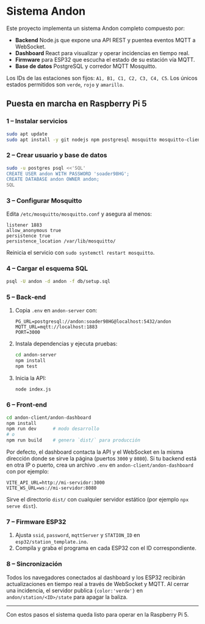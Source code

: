 # Sistema Andon

Este proyecto implementa un sistema Andon completo compuesto por:

- **Backend** Node.js que expone una API REST y puentea eventos MQTT a WebSocket.
- **Dashboard** React para visualizar y operar incidencias en tiempo real.
- **Firmware** para ESP32 que escucha el estado de su estación vía MQTT.
- **Base de datos** PostgreSQL y corredor MQTT Mosquitto.

Los IDs de las estaciones son fijos: `A1, B1, C1, C2, C3, C4, C5`. Los únicos
estados permitidos son `verde`, `rojo` y `amarillo`.

## Puesta en marcha en Raspberry Pi 5

### 1 – Instalar servicios
```bash
sudo apt update
sudo apt install -y git nodejs npm postgresql mosquitto mosquitto-clients
```

### 2 – Crear usuario y base de datos
```bash
sudo -u postgres psql <<'SQL'
CREATE USER andon WITH PASSWORD 'soader98HG';
CREATE DATABASE andon OWNER andon;
SQL
```

### 3 – Configurar Mosquitto
Edita `/etc/mosquitto/mosquitto.conf` y asegura al menos:
```
listener 1883
allow_anonymous true
persistence true
persistence_location /var/lib/mosquitto/
```
Reinicia el servicio con `sudo systemctl restart mosquitto`.

### 4 – Cargar el esquema SQL
```bash
psql -U andon -d andon -f db/setup.sql
```

### 5 – Back‑end
1. Copia `.env` en `andon-server` con:
   ```
   PG_URL=postgresql://andon:soader98HG@localhost:5432/andon
   MQTT_URL=mqtt://localhost:1883
   PORT=3000
   ```
2. Instala dependencias y ejecuta pruebas:
   ```bash
   cd andon-server
   npm install
   npm test
   ```
3. Inicia la API:
   ```bash
   node index.js
   ```

### 6 – Front‑end
```bash
cd andon-client/andon-dashboard
npm install
npm run dev      # modo desarrollo
# o
npm run build    # genera `dist/` para producción
```
Por defecto, el dashboard contacta la API y el WebSocket en la misma
dirección donde se sirve la página (puertos `3000` y `8080`). Si tu
backend está en otra IP o puerto, crea un archivo `.env` en
`andon-client/andon-dashboard` con por ejemplo:
```
VITE_API_URL=http://mi-servidor:3000
VITE_WS_URL=ws://mi-servidor:8080
```
Sirve el directorio `dist/` con cualquier servidor estático (por ejemplo
`npx serve dist`).

### 7 – Firmware ESP32
1. Ajusta `ssid`, `password`, `mqttServer` y `STATION_ID` en
   `esp32/station_template.ino`.
2. Compila y graba el programa en cada ESP32 con el ID correspondiente.

### 8 – Sincronización
Todos los navegadores conectados al dashboard y los ESP32 recibirán actualizaciones
en tiempo real a través de WebSocket y MQTT. Al cerrar una incidencia, el servidor
publica `{color:'verde'}` en `andon/station/<ID>/state` para apagar la baliza.

---

Con estos pasos el sistema queda listo para operar en la Raspberry Pi 5.
